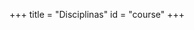 +++
title = "Disciplinas"
id = "course"
+++

<!--
id = "course" aponta para o arquivo
./themes/hugo-universal-theme/layouts/partials/course.html.
Os arquivos YAML devem estar no diretório ./data/disciplinas.
As imagens devem estar no diretório ./static/img/disciplinas.
-->
